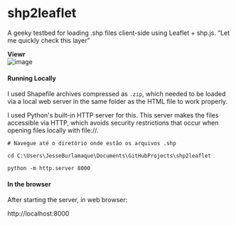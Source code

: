 # shp2leaflet
A geeky testbed for loading .shp files client-side using Leaflet + shp.js. “Let me quickly check this layer”

**Viewr**  
![image](img/viewr.gif)

#### Running Locally

I used Shapefile archives compressed as `.zip`, which needed to be loaded via a local web server in the same folder as the HTML file to work properly.

I used Python's built-in HTTP server for this. This server makes the files accessible via HTTP, which avoids security restrictions that occur when opening files locally with file://.

```shell
# Navegue até o diretório onde estão os arquivos .shp

cd C:\Users\JesseBurlamaque\Documents\GitHubProjects\shp2leaflet

python -m http.server 8000
```

#### In the browser

After starting the server, in web browser:

http://localhost:8000
